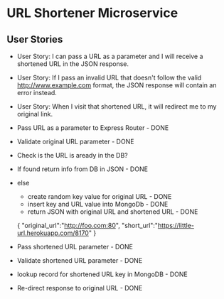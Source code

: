# URL Shortener Microservice
## User Stories
* User Story: I can pass a URL as a parameter and I will receive a shortened URL in the JSON response.

* User Story: If I pass an invalid URL that doesn't follow the valid http://www.example.com format, the JSON response will contain an error instead.

* User Story: When I visit that shortened URL, it will redirect me to my original link.


- Pass URL as a parameter to Express Router - DONE
- Validate original URL parameter - DONE
- Check is the URL is aready in the DB?
- If found return info from DB in JSON - DONE
- else
    - create random key value for original URL - DONE
    - insert key and URL value into MongoDb - DONE
    - return JSON with original URL and shortened URL - DONE

    { 
    "original_url":"http://foo.com:80", "short_url":"https://little-url.herokuapp.com/8170" 
    }

- Pass shortened URL parameter - DONE
- Validate shortened URL parameter - DONE
- lookup record for shortened URL key in MongoDB - DONE
- Re-direct response to original URL - DONE
